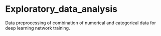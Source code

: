 # Exploratory_data_analysis
Data preprocessing of combination of numerical and categorical data for deep learning network training.
